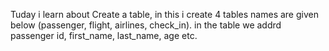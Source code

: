 Tuday i learn about  Create a table,
in this i create 4 tables names are given below (passenger, flight, airlines, check_in).
in the table we addrd passenger id, first_name, last_name, age etc.


